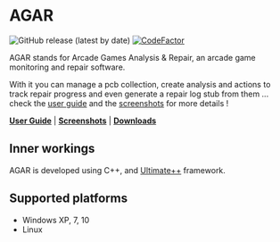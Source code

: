 # AGAR
![GitHub release (latest by date)](https://img.shields.io/github/v/release/rtoumazet/agar?display_name=tag) [![CodeFactor](https://www.codefactor.io/repository/github/rtoumazet/agar/badge/master)](https://www.codefactor.io/repository/github/rtoumazet/agar/overview/master)

AGAR stands for Arcade Games Analysis & Repair, an arcade game monitoring and repair software.

With it you can manage a pcb collection, create analysis and actions to track repair progress and even generate a repair log stub from them ...
check the [user guide](https://github.com/rtoumazet/agar/wiki/UserGuide) and the [screenshots](https://github.com/rtoumazet/agar/wiki/Screenshots) for more details !

**[User Guide](https://github.com/rtoumazet/agar/wiki/UserGuide)** | 
**[Screenshots](https://github.com/rtoumazet/agar/wiki/Screenshots)** |
**[Downloads](https://github.com/rtoumazet/agar/releases)**

## Inner workings

AGAR is developed using C++, and [Ultimate++](http://ultimatepp.org) framework.

## Supported platforms
- Windows XP, 7, 10
- Linux
